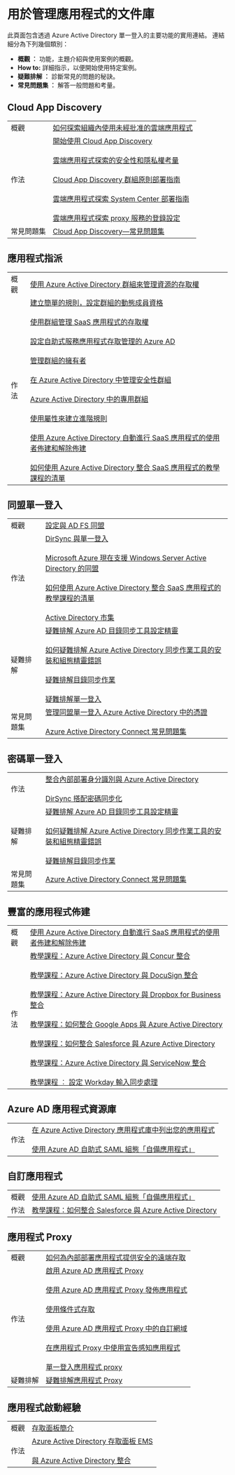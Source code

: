 <properties
   pageTitle="用於管理應用程式的文件庫 |Microsoft Azure"
   description="Azure Active Directory 應用程式管理主題，包含作法、疑難排解和常見問題集的技術參考連結"
   services="active-directory"
   documentationCenter=""
   authors="kgremban"
   manager="stevenpo"
   editor=""/>

<tags
   ms.service="active-directory"
   ms.devlang="na"
   ms.topic="article"
   ms.tgt_pltfrm="na"
   ms.workload="identity"
   ms.date="12/03/2015"
   ms.author="kgremban"/>

# 用於管理應用程式的文件庫

此頁面包含透過 Azure Active Directory 單一登入的主要功能的實用連結。 連結細分為下列幾個類別：

- **概觀 ︰** 功能，主題介紹與使用案例的概觀。
- **How to:** 詳細指示，以便開始使用特定案例。
- **疑難排解 ︰** 診斷常見的問題的秘訣。
- **常見問題集 ︰** 解答一般問題和考量。  

## Cloud App Discovery

|   |   |
| ------ | ------ |
| 概觀 | [如何探索組織內使用未經批准的雲端應用程式](active-directory-cloudappdiscovery-whatis.md) |
| 作法 | [開始使用 Cloud App Discovery](http://social.technet.microsoft.com/wiki/contents/articles/30962.getting-started-with-cloud-app-discovery.aspx) <br><br> [雲端應用程式探索的安全性和隱私權考量](active-directory-cloudappdiscovery-security-and-privacy-considerations.md) <br><br> [Cloud App Discovery 群組原則部署指南](http://social.technet.microsoft.com/wiki/contents/articles/30965.cloud-app-discovery-group-policy-deployment-guide.aspx) <br><br> [雲端應用程式探索 System Center 部署指南](http://social.technet.microsoft.com/wiki/contents/articles/30968.cloud-app-discovery-system-center-deployment-guide.aspx) <br><br> [雲端應用程式探索 proxy 服務的登錄設定](active-directory-cloudappdiscovery-registry-settings-for-proxy-services.md) |
| 常見問題集 | [Cloud App Discovery—常見問題集](http://social.technet.microsoft.com/wiki/contents/articles/24037.cloud-app-discovery-frequently-asked-questions.aspx) |

## 應用程式指派

|   |   |
| ------ | ------ |
| 概觀 | [使用 Azure Active Directory 群組來管理資源的存取權](active-directory-manage-groups.md) |
| 作法 | [建立簡單的規則，設定群組的動態成員資格](active-directory-accessmanagement-simplerulegroup.md) <br><br> [使用群組管理 SaaS 應用程式的存取權](active-directory-accessmanagement-group-saasapps.md) <br><br> [設定自助式服務應用程式存取管理的 Azure AD](active-directory-accessmanagement-self-service-group-management.md) <br><br> [管理群組的擁有者](active-directory-accessmanagement-managing-group-owners.md) <br><br> [在 Azure Active Directory 中管理安全性群組](active-directory-accessmanagement-manage-groups.md) <br><br> [Azure Active Directory 中的專用群組](active-directory-accessmanagement-dedicated-groups.md) <br><br> [使用屬性來建立進階規則](active-directory-accessmanagement-groups-with-advanced-rules.md) <br><br> [使用 Azure Active Directory 自動進行 SaaS 應用程式的使用者佈建和解除佈建](active-directory-saas-app-provisioning.md) <br><br> [如何使用 Azure Active Directory 整合 SaaS 應用程式的教學課程的清單](active-directory-saas-tutorial-list.md) |

## 同盟單一登入

|   |   |
| ------ | ------ |
| 概觀 |[設定與 AD FS 同盟](active-directory-aadconnect-get-started-custom.md)
| 作法 | [DirSync 與單一登入](https://msdn.microsoft.com/library/azure/dn441213.aspx) <br><br> [Microsoft Azure 現在支援 Windows Server Active Directory 的同盟](https://azure.microsoft.com/blog/windows-azure-now-supports-federation-with-windows-server-active-directory/) <br><br> [如何使用 Azure Active Directory 整合 SaaS 應用程式的教學課程的清單](active-directory-saas-tutorial-list.md) <br><br> [Active Directory 市集](https://azure.microsoft.com/marketplace/active-directory/) |
| 疑難排解 | [疑難排解 Azure AD 目錄同步工具設定精靈](http://social.technet.microsoft.com/wiki/contents/articles/19100.troubleshooting-azure-ad-dirsync-tool-configuration-wizard-failed-to-get-address-for-method-createidentityhandle2.aspx) <br><br> [如何疑難排解 Azure Active Directory 同步作業工具的安裝和組態精靈錯誤](https://support.microsoft.com/kb/2684395) <br><br> [疑難排解目錄同步作業](https://msdn.microsoft.com/library/azure/jj151787.aspx) <br><br> [疑難排解單一登入](https://msdn.microsoft.com/library/azure/jj151834.aspx) |
| 常見問題集 | [管理同盟單一登入 Azure Active Directory 中的憑證](active-directory-sso-certs.md) <br><br> [Azure Active Directory Connect 常見問題集](active-directory-aadconnect-faq.md) |

## 密碼單一登入

|   |   |
| ------ | ------ |
| 作法 | [整合內部部署身分識別與 Azure Active Directory](active-directory-aadconnect.md) <br><br> [DirSync 搭配密碼同步化](https://msdn.microsoft.com/library/azure/dn441214.aspx) |
| 疑難排解 | [疑難排解 Azure AD 目錄同步工具設定精靈](http://social.technet.microsoft.com/wiki/contents/articles/19100.troubleshooting-azure-ad-dirsync-tool-configuration-wizard-failed-to-get-address-for-method-createidentityhandle2.aspx) <br><br> [如何疑難排解 Azure Active Directory 同步作業工具的安裝和組態精靈錯誤](https://support.microsoft.com/kb/2684395) <br><br> [疑難排解目錄同步作業](https://msdn.microsoft.com/library/azure/jj151787.aspx) |
| 常見問題集 | [Azure Active Directory Connect 常見問題集](active-directory-aadconnect-faq.md) |

## 豐富的應用程式佈建

|   |   |
| ------ | ------ |
| 概觀 | [使用 Azure Active Directory 自動進行 SaaS 應用程式的使用者佈建和解除佈建](active-directory-saas-app-provisioning.md) |
| 作法 | [教學課程：Azure Active Directory 與 Concur 整合](active-directory-saas-concur-tutorial.md) <br><br> [教學課程：Azure Active Directory 與 DocuSign 整合](active-directory-saas-docussign-tutorial.md) <br><br> [教學課程：Azure Active Directory 與 Dropbox for Business 整合](active-directory-saas-dropboxforbusiness-tutorial.md) <br><br> [教學課程：如何整合 Google Apps 與 Azure Active Directory](active-directory-saas-google-apps-tutorial.md) <br><br> [教學課程：如何整合 Salesforce 與 Azure Active Directory](active-directory-saas-salesforce-tutorial.md) <br><br> [教學課程：Azure Active Directory 與 ServiceNow 整合](active-directory-saas-servicenow-tutorial.md) <br><br> [教學課程 ︰ 設定 Workday 輸入同步處理](active-directory-saas-workday-inbound-tutorial.md) |

## Azure AD 應用程式資源庫

|   |   |
| ------ | ------ |
| 作法 | [在 Azure Active Directory 應用程式庫中列出您的應用程式](active-directory-app-gallery-listing.md) <br><br> [使用 Azure AD 自助式 SAML 組態「自備應用程式」](http://blogs.technet.com/b/ad/archive/2015/06/17/bring-your-own-app-with-azure-ad-self-service-saml-configuration-gt-now-in-preview.aspx) |

## 自訂應用程式

|   |   |
| ------ | ------ |
| 概觀 | [使用 Azure AD 自助式 SAML 組態「自備應用程式」](http://blogs.technet.com/b/ad/archive/2015/06/17/bring-your-own-app-with-azure-ad-self-service-saml-configuration-gt-now-in-preview.aspx) |
| 作法 | [教學課程：如何整合 Salesforce 與 Azure Active Directory](active-directory-saas-salesforce-tutorial.md) |

## 應用程式 Proxy

|   |   |
| ------ | ------ |
| 概觀 | [如何為內部部署應用程式提供安全的遠端存取](active-directory-application-proxy-get-started.md) |
| 作法 | [啟用 Azure AD 應用程式 Proxy](active-directory-application-proxy-enable.md) <br><br> [使用 Azure AD 應用程式 Proxy 發佈應用程式](active-directory-application-proxy-publish.md) <br><br> [使用條件式存取](active-directory-application-proxy-conditional-access.md) <br><br> [使用 Azure AD 應用程式 Proxy 中的自訂網域](active-directory-application-proxy-custom-domains.md) <br><br> [在應用程式 Proxy 中使用宣告感知應用程式](active-directory-application-proxy-claims-aware-apps.md) <br><br> [單一登入應用程式 proxy](active-directory-application-proxy-sso-using-kcd.md) |
| 疑難排解 | [疑難排解應用程式 Proxy](active-directory-application-proxy-troubleshoot.md) |

## 應用程式啟動經驗

|   |   |
| ------ | ------ |
| 概觀 | [存取面板簡介](active-directory-saas-access-panel-introduction.md) |
| 作法 | [Azure Active Directory 存取面板 EMS](http://blogs.msdn.com/b/haddy_el-haggan_blog/archive/2015/04/02/azure-active-directory-access-panel-ems.aspx) <br><br> [與 Azure Active Directory 整合](active-directory-how-to-integrate.md) |


